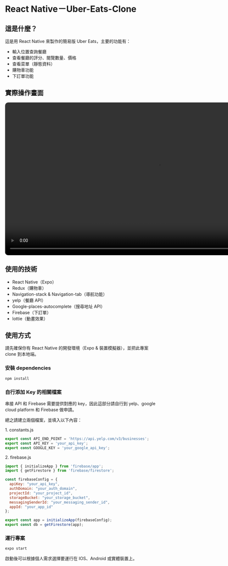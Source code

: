 # React Native－Uber-Eats-Clone

## 這是什麼？

這是用 React Native 來製作的簡易版 Uber Eats，主要的功能有：

- 輸入位置查詢餐廳
- 查看餐廳的評分、閱覽數量、價格
- 查看菜單（靜態資料）
- 購物車功能
- 下訂單功能

## 實際操作畫面

<video style="border-radius: 10px;" height="500" src="./demo.mov" autoplay="true" muted="false" loop="true"></video>

## 使用的技術

- React Native（Expo）
- Redux（購物車）
- Navigation-stack & Navigation-tab（導航功能）
- yelp（餐廳 API）
- Google-places-autocomplete（搜尋地址 API）
- Firebase（下訂單）
- lottie（動畫效果）

## 使用方式

請先確保你有 React Native 的開發環境（Expo & 裝置模擬器），並把此專案 clone 到本地端。

###  安裝 dependencies

```bash
npm install
```

### 自行添加 Key 的相關檔案

串接 API 和 Firebase 需要提供對應的 key，因此這部分請自行到 yelp、google cloud platform 和 Firebase 做申請。

總之請建立兩個檔案，並填入以下內容：

1\. constants.js

```js
export const API_END_POINT = 'https://api.yelp.com/v3/businesses';
export const API_KEY = 'your_api_key';
export const GOOGLE_KEY = 'your_google_api_key';
```

2\. firebase.js

```js
import { initializeApp } from 'firebase/app';
import { getFirestore } from 'firebase/firestore';

const firebaseConfig = {
  apiKey: "your_api_key",
  authDomain: "your_auth_domain",
  projectId: "your_project_id",
  storageBucket: "your_storage_bucket",
  messagingSenderId: "your_messaging_sender_id",
  appId: "your_app_id"
};

export const app = initializeApp(firebaseConfig);
export const db = getFirestore(app);
```

### 運行專案

```bash
expo start
```

啟動後可以根據個人需求選擇要運行在 IOS、Android 或實體裝置上。




